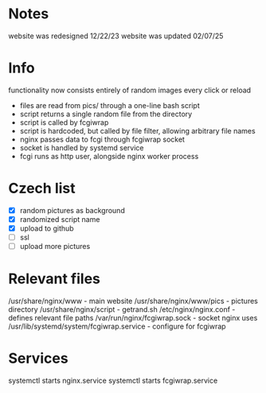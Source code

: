 Notes
=====

website was redesigned 12/22/23
website was updated 02/07/25

# Info
functionality now consists entirely of random images every click or reload

- files are read from pics/ through a one-line bash script
- script returns a single random file from the directory
- script is called by fcgiwrap
- script is hardcoded, but called by file filter, allowing arbitrary file names
- nginx passes data to fcgi through fcgiwrap socket
- socket is handled by systemd service
- fcgi runs as http user, alongside nginx worker process

# Czech list
- [X] random pictures as background
- [X] randomized script name
- [X] upload to github
- [ ] ssl 
- [ ] upload more pictures

# Relevant files
/usr/share/nginx/www            - main website
/usr/share/nginx/www/pics       - pictures directory
/usr/share/nginx/script         - getrand.sh 
/etc/nginx/nginx.conf           - defines relevant file paths
/var/run/nginx/fcgiwrap.sock    - socket nginx uses
/usr/lib/systemd/system/fcgiwrap.service    - configure for fcgiwrap

# Services
systemctl starts nginx.service
systemctl starts fcgiwrap.service

